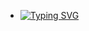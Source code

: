- [![Typing SVG](https://readme-typing-svg.demolab.com/?lines=Hello+Guys+I'm+Reyhan+Alfiandy;Welcome+to+my+Repository)](https://git.io/typing-svg)

<!---
reyzfan/reyzfan is a ✨ special ✨ repository because its `README.md` (this file) appears on your GitHub profile.
You can click the Preview link to take a look at your changes.
--->
